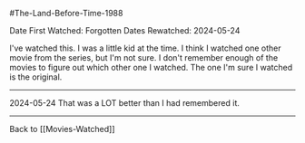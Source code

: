 #The-Land-Before-Time-1988

Date First Watched:  Forgotten
Dates Rewatched:  2024-05-24

I've watched this.  I was a little kid at the time.  I think I watched one other movie from the series, but I'm not sure.  I don't remember enough of the movies to figure out which other one I watched.  The one I'm sure I watched is the original.

---
2024-05-24
That was a LOT better than I had remembered it.

---
Back to [[Movies-Watched]]